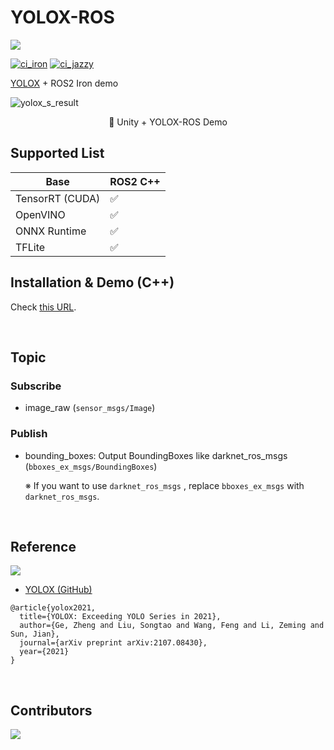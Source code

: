 # YOLOX-ROS

![](https://img.shields.io/github/stars/Ar-Ray-code/YOLOX-ROS)

[![ci_iron](https://github.com/Ar-Ray-code/YOLOX-ROS/actions/workflows/ci_iron.yml/badge.svg)](https://github.com/Ar-Ray-code/YOLOX-ROS/actions/workflows/ci_iron.yml)
[![ci_jazzy](https://github.com/Ar-Ray-code/YOLOX-ROS/actions/workflows/ci_jazzy.yml/badge.svg)](https://github.com/Ar-Ray-code/YOLOX-ROS/actions/workflows/ci_jazzy.yml)


[YOLOX](https://github.com/Megvii-BaseDetection/YOLOX) + ROS2 Iron demo

![yolox_s_result](https://github.com/Ar-Ray-code/RenderTexture2ROS2Image/blob/main/images_for_readme/unity-demo.gif?raw=true)

<div align="center">🔼 Unity + YOLOX-ROS Demo</div>

## Supported List

| Base            | ROS2 C++ |
| --------------- | -------- |
| TensorRT (CUDA) |  ✅       |
| OpenVINO        |  ✅       |
| ONNX Runtime    |  ✅       |
| TFLite          |  ✅       |


## Installation & Demo (C++)

Check [this URL](./yolox_ros_cpp/README.md).

<br>

## Topic

### Subscribe

- image_raw (`sensor_msgs/Image`)

### Publish

<!-- - yolox/image_raw : Resized image (`sensor_msgs/Image`) -->

- bounding_boxes: Output BoundingBoxes like darknet_ros_msgs (`bboxes_ex_msgs/BoundingBoxes`)

  ※ If you want to use `darknet_ros_msgs` , replace `bboxes_ex_msgs` with `darknet_ros_msgs`.

<!-- ![yolox_topic](images_for_readme/yolox_topic.png) -->

<br>

##

## Reference

![](https://raw.githubusercontent.com/Megvii-BaseDetection/YOLOX/main/assets/logo.png)

- [YOLOX (GitHub)](https://github.com/Megvii-BaseDetection/YOLOX)

```
@article{yolox2021,
  title={YOLOX: Exceeding YOLO Series in 2021},
  author={Ge, Zheng and Liu, Songtao and Wang, Feng and Li, Zeming and Sun, Jian},
  journal={arXiv preprint arXiv:2107.08430},
  year={2021}
}
```

<br>

## Contributors

<a href="https://github.com/Ar-Ray-code/YOLOX-ROS/graphs/contributors">
  <img src="https://contrib.rocks/image?repo=Ar-Ray-code/YOLOX-ROS" />
</a>

<br>
